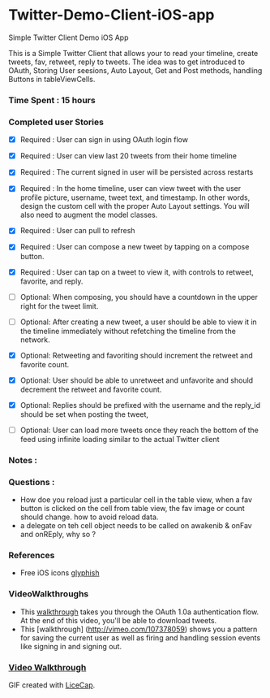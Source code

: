 # Twitter-Demo-Client-iOS-app
Simple Twitter Client Demo iOS App


This is a Simple Twitter Client that allows your to read your timeline, create tweets, fav, retweet, reply to tweets. 
The idea was to get introduced to OAuth, Storing User seesions, Auto Layout, Get and Post methods, handling Buttons in tableViewCells.

### Time Spent : 15 hours

### Completed user Stories

- [x] Required : User can sign in using OAuth login flow
- [x] Required : User can view last 20 tweets from their home timeline
- [x] Required : The current signed in user will be persisted across restarts
- [x] Required : In the home timeline, user can view tweet with the user profile picture, username, tweet text, and timestamp. In other words, design the custom cell with the proper Auto Layout settings. You will also need to augment the model classes.
- [x] Required : User can pull to refresh
- [x] Required : User can compose a new tweet by tapping on a compose button.
- [x] Required : User can tap on a tweet to view it, with controls to retweet, favorite, and reply.

- [ ] Optional: When composing, you should have a countdown in the upper right for the tweet limit.
- [ ] Optional: After creating a new tweet, a user should be able to view it in the timeline immediately without refetching the timeline from the network.
- [x] Optional: Retweeting and favoriting should increment the retweet and favorite count.
- [x] Optional: User should be able to unretweet and unfavorite and should decrement the retweet and favorite count.
- [x] Optional: Replies should be prefixed with the username and the reply_id should be set when posting the tweet,
- [ ] Optional: User can load more tweets once they reach the bottom of the feed using infinite loading similar to the actual Twitter client

### Notes :

### Questions :
* How doe you reload just a particular cell in the table view, when a fav button is clicked on the cell from table view, the fav image or count should change. how to avoid reload data.
* a delegate on teh cell object needs to be called on awakenib & onFav and onREply, why so ?

### References
* Free iOS icons [glyphish](http://www.glyphish.com/)

### VideoWalkthroughs
* This [walkthrough](http://vimeo.com/107373841) takes you through the OAuth 1.0a authentication flow. At the end of this video, you'll be able to download tweets.
* This [walkthrough] (http://vimeo.com/107378059) shows you a pattern for saving the current user as well as firing and handling session events like signing in and signing out.

### [Video Walkthrough](TwitterClient.gif)

GIF created with [LiceCap](http://www.cockos.com/licecap/).
